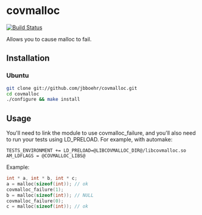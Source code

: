 # covmalloc

[![Build Status](https://travis-ci.org/jbboehr/covmalloc.png?branch=master)](https://travis-ci.org/jbboehr/covmalloc)

Allows you to cause malloc to fail.


## Installation

### Ubuntu

```bash
git clone git://github.com/jbboehr/covmalloc.git
cd covmalloc
./configure && make install
```

## Usage

You'll need to link the module to use covmalloc_failure, and you'll also need 
to run your tests using LD_PRELOAD. For example, with automake:

```
TESTS_ENVIRONMENT += LD_PRELOAD=@LIBCOVMALLOC_DIR@/libcovmalloc.so
AM_LDFLAGS = @COVMALLOC_LIBS@
```

Example:

```c
int * a, int * b, int * c;
a = malloc(sizeof(int)); // ok
covmalloc_failure(1);
b = malloc(sizeof(int)); // NULL
covmalloc_failure(0);
c = malloc(sizeof(int)); // ok
```
